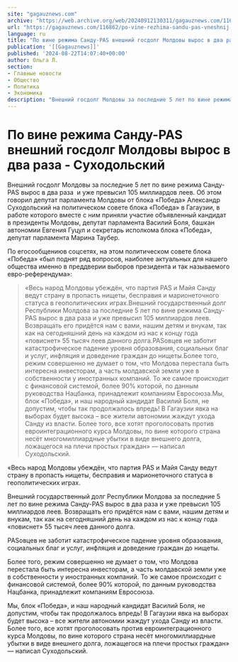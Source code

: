 ```yaml
---
site: "gagauznews.com"
archive: "https://web.archive.org/web/20240912130311/gagauznews.com/116862/po-vine-rezhima-sandu-pas-vneshnij-gosdolg-moldovy-vyros-v-dva-raza-suhodolskij.html"
url: "https://gagauznews.com/116862/po-vine-rezhima-sandu-pas-vneshnij-gosdolg-moldovy-vyros-v-dva-raza-suhodolskij.html"
language: ru
title: "По вине режима Санду-PAS внешний госдолг Молдовы вырос в два раза - Суходольский"
publication: '[[Gagauznews]]'
published: '2024-08-22T14:07:40+00:00'
author: Ольга Л.
section:
- Главные новости
- Общество
- Политика
- Экономика
description: "Внешний госдолг Молдовы за последние 5 лет по вине режима Санду-PAS вырос в два раза и уже превысил 105 миллиардов леев. Об этом говорил депутат парламента Молдовы от блока «Победа» Александр Суходольский на политическом совете блока «Победа» в Гагаузии, в работе которого вместе с ним приняли участие объявленный кандидат в президенты Молдовы, депутат парламента Василий Боля, башкан автономии Евгения Гуцул и секретарь исполкома блока «Победа», депутат парламента Марина Таубер. По его сообщению в соцсетях, на этом политическом совете блока «Победа» «был поднят ряд вопросов, наиболее актуальных для нашего общества именно в преддверии выборов президента и так называемого евро-референдума»: «Весь народ […]"
---
```


# По вине режима Санду-PAS внешний госдолг Молдовы вырос в два раза - Суходольский

Внешний госдолг Молдовы за последние 5 лет по вине режима Санду-PAS вырос в два раза  и уже превысил 105 миллиардов леев. Об этом говорил депутат парламента Молдовы от блока «Победа» Александр Суходольский на политическом совете блока «Победа» в Гагаузии, в работе которого вместе с ним приняли участие объявленный кандидат в президенты Молдовы, депутат парламента Василий Боля, башкан автономии Евгения Гуцул и секретарь исполкома блока «Победа», депутат парламента Марина Таубер.

По егосообщениюв соцсетях, на этом политическом совете блока «Победа» «был поднят ряд вопросов, наиболее актуальных для нашего общества именно в преддверии выборов президента и так называемого евро-референдума»:

> «Весь народ Молдовы убеждён, что партия PAS и Майя Санду ведут страну в пропасть нищеты, бесправия и марионеточного статуса в геополитических играх.Внешний государственный долг Республики Молдова за последние 5 лет по вине режима Санду-PAS вырос в два раза и уже превысил 105 миллиардов леев. Возвращать его придётся нам с вами, нашим детям и внукам, так как на сегодняшний день на каждом из нас к концу года «повиснет» 55 тысяч леев данного долга.PASовцев не заботит катастрофическое падение уровня образования, социальных благ и услуг, инфляция и доведение граждан до нищеты.Более того, режим совершенно не думает о том, что Молдова перестала быть интересна инвесторам, а часть молдавской земли уже в собственности у иностранных компаний. То же самое происходит с финансовой системой, более 90% которой, по данным руководства Нацбанка, принадлежит компаниям Евросоюза.Мы, блок «Победа», и наш народный кандидат Василий Боля, не допустим, чтобы так продолжалось впредь! В Гагаузии явка на выборах будет высока – все жители автономии жаждут ухода Санду из власти. Более того, все хотят проголосовать против евроинтеграционного курса Молдовы, по вине которого страна несёт многомиллиардные убытки в виде внешнего долга, ложащегося на плечи простых граждан» — написал Суходольский.

«Весь народ Молдовы убеждён, что партия PAS и Майя Санду ведут страну в пропасть нищеты, бесправия и марионеточного статуса в геополитических играх.

Внешний государственный долг Республики Молдова за последние 5 лет по вине режима Санду-PAS вырос в два раза и уже превысил 105 миллиардов леев. Возвращать его придётся нам с вами, нашим детям и внукам, так как на сегодняшний день на каждом из нас к концу года «повиснет» 55 тысяч леев данного долга.

PASовцев не заботит катастрофическое падение уровня образования, социальных благ и услуг, инфляция и доведение граждан до нищеты.

Более того, режим совершенно не думает о том, что Молдова перестала быть интересна инвесторам, а часть молдавской земли уже в собственности у иностранных компаний. То же самое происходит с финансовой системой, более 90% которой, по данным руководства Нацбанка, принадлежит компаниям Евросоюза.

Мы, блок «Победа», и наш народный кандидат Василий Боля, не допустим, чтобы так продолжалось впредь! В Гагаузии явка на выборах будет высока – все жители автономии жаждут ухода Санду из власти. Более того, все хотят проголосовать против евроинтеграционного курса Молдовы, по вине которого страна несёт многомиллиардные убытки в виде внешнего долга, ложащегося на плечи простых граждан» — написал Суходольский.